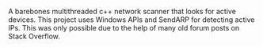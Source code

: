 A barebones multithreaded c++ network scanner that looks for active devices. This project uses Windows APIs and SendARP for detecting active IPs.
This was only possible due to the help of many old forum posts on Stack Overflow.
